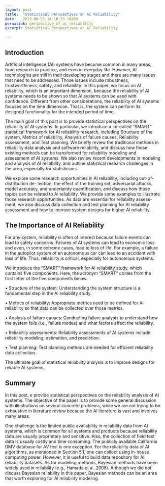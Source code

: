 ```yaml
---
layout: post
title:  "Statistical Perspectives on AI Reliability"
date:   2022-06-25 14:10:33 +0200
permalink: perspective_of_ai_reliability
excerpt: Statistical Perspectives on AI Reliability

---
```



## Introduction

Artificial intelligence (AI) systems have become common in many areas, from research to
practice, and even in everyday life. However, AI technologies are still in their developing
stages and there are many issues that need to be addressed. Those issues include robustness,
trustworthiness, safety, and reliability. In this paper, we focus on AI reliability, which is an
important dimension, because the reliability of AI systems needs to be shown so that AI
systems can be used with confidence. Different from other considerations, the reliability of
AI systems focuses on the time dimension. That is, the system can perform its designed
functionality for the intended period of time.

The main goal of this post is to provide statistical perspectives on the reliability of
AI systems. In particular, we introduce a so-called “SMART” statistical framework for AI
reliability research, including Structure of the system, Metrics of reliability, Analysis of failure
causes, Reliability assessment, and Test planning. We briefly review the traditional methods
in reliability data analysis and software reliability, and discuss how those existing methods
can be transformed for reliability modeling and assessment of AI systems. We also review
recent developments in modeling and analysis of AI reliability, and outline statistical research
challenges in the area, especially for statisticians.

We explore some research opportunities in AI reliability, including out-of-distribution de-
tection, the effect of the training set, adversarial attacks, model accuracy, and uncertainty
quantification, and discuss how those topics can be related to AI reliability. We provide some
examples to illustrate those research opportunities. As data are essential for reliability assess-
ment, we also discuss data collection and test planning for AI reliability assessment and how
to improve system designs for higher AI reliability.

## The Importance of AI Reliability

For any system, reliability is often of interest because failure events can lead to safety concerns.
Failures of AI systems can lead to economic loss and even, in some extreme cases, lead to loss
of life. For example, a failure in the autopilot system of an autonomous car can lead to an
accident with loss of life. Thus, reliability is critical, especially for autonomous systems.

We introduce the “SMART” framework for AI reliability study, which contains five components. Here, the acronym “SMART” comes from the first letter of the five
components below.

• Structure of the system: Understanding the system structure is a fundamental step in the AI reliability study.

• Metrics of reliability: Appropriate metrics need to be defined for AI reliability so that data can be collected over those metrics.

• Analysis of failure causes: Conducting failure analysis to understand how the system fails (i.e., failure modes) and what factors affect the reliability.

• Reliability assessments: Reliability assessments of AI systems include reliability modeling, estimation, and prediction.

• Test planning: Test planning methods are needed for efficient reliability data collection.

The ultimate goal of statistical reliability analysis is to improve designs for reliable AI systems.

## Summary

In this post, e provide statistical perspectives on the reliability analysis of AI systems.
The objective of the paper is to provide some general discussion with illustrations on several
concrete problems, while we are not trying to be exhaustive in literature review because the
AI literature is vast and involves many areas.

One challenge is the limited public availability in reliability data from AI systems, which
is common for all systems and products because reliability data are usually proprietary and
sensitive. Also, the collection of field test data is usually costly and time consuming. The
publicly available California DMV database for AV test is one exception. For the reliability
data of AI algorithms, as mentioned in Section 5.1, one can collect using in-house computing
power. However, it is useful to build data repository for AI reliability datasets. As for modeling
methods, Bayesian methods have been widely used in reliability (e.g., Hamada et al. 2008).
Although we did not discuss Bayesian reliability in this paper, Bayesian methods can be an
area that worth exploring for AI reliability modeling.
